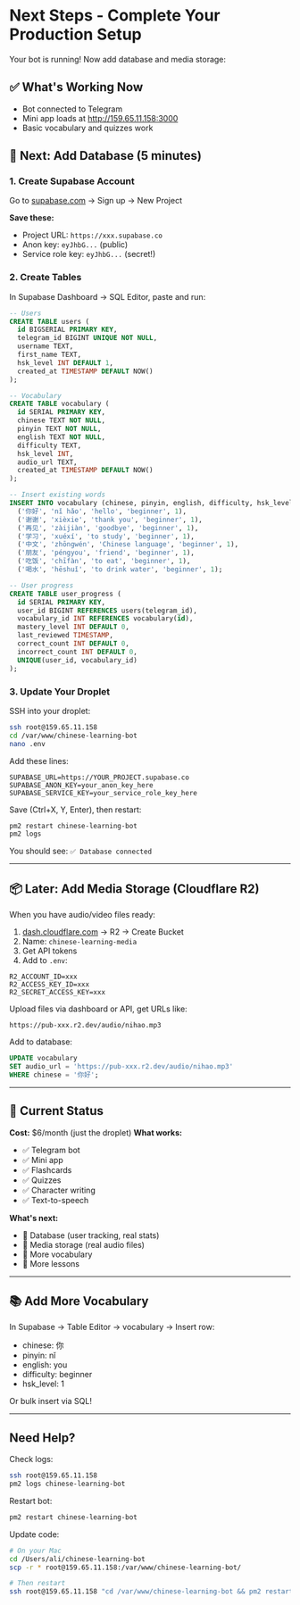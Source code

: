 # Next Steps - Complete Your Production Setup

Your bot is running! Now add database and media storage:

## ✅ What's Working Now
- Bot connected to Telegram
- Mini app loads at http://159.65.11.158:3000
- Basic vocabulary and quizzes work

## 🚀 Next: Add Database (5 minutes)

### 1. Create Supabase Account
Go to [supabase.com](https://supabase.com) → Sign up → New Project

**Save these:**
- Project URL: `https://xxx.supabase.co`
- Anon key: `eyJhbG...` (public)
- Service role key: `eyJhbG...` (secret!)

### 2. Create Tables
In Supabase Dashboard → SQL Editor, paste and run:

```sql
-- Users
CREATE TABLE users (
  id BIGSERIAL PRIMARY KEY,
  telegram_id BIGINT UNIQUE NOT NULL,
  username TEXT,
  first_name TEXT,
  hsk_level INT DEFAULT 1,
  created_at TIMESTAMP DEFAULT NOW()
);

-- Vocabulary
CREATE TABLE vocabulary (
  id SERIAL PRIMARY KEY,
  chinese TEXT NOT NULL,
  pinyin TEXT NOT NULL,
  english TEXT NOT NULL,
  difficulty TEXT,
  hsk_level INT,
  audio_url TEXT,
  created_at TIMESTAMP DEFAULT NOW()
);

-- Insert existing words
INSERT INTO vocabulary (chinese, pinyin, english, difficulty, hsk_level) VALUES
  ('你好', 'nǐ hǎo', 'hello', 'beginner', 1),
  ('谢谢', 'xièxie', 'thank you', 'beginner', 1),
  ('再见', 'zàijiàn', 'goodbye', 'beginner', 1),
  ('学习', 'xuéxí', 'to study', 'beginner', 1),
  ('中文', 'zhōngwén', 'Chinese language', 'beginner', 1),
  ('朋友', 'péngyou', 'friend', 'beginner', 1),
  ('吃饭', 'chīfàn', 'to eat', 'beginner', 1),
  ('喝水', 'hēshuǐ', 'to drink water', 'beginner', 1);

-- User progress
CREATE TABLE user_progress (
  id SERIAL PRIMARY KEY,
  user_id BIGINT REFERENCES users(telegram_id),
  vocabulary_id INT REFERENCES vocabulary(id),
  mastery_level INT DEFAULT 0,
  last_reviewed TIMESTAMP,
  correct_count INT DEFAULT 0,
  incorrect_count INT DEFAULT 0,
  UNIQUE(user_id, vocabulary_id)
);
```

### 3. Update Your Droplet
SSH into your droplet:

```bash
ssh root@159.65.11.158
cd /var/www/chinese-learning-bot
nano .env
```

Add these lines:
```
SUPABASE_URL=https://YOUR_PROJECT.supabase.co
SUPABASE_ANON_KEY=your_anon_key_here
SUPABASE_SERVICE_KEY=your_service_role_key_here
```

Save (Ctrl+X, Y, Enter), then restart:
```bash
pm2 restart chinese-learning-bot
pm2 logs
```

You should see: `✅ Database connected`

---

## 📦 Later: Add Media Storage (Cloudflare R2)

When you have audio/video files ready:

1. [dash.cloudflare.com](https://dash.cloudflare.com) → R2 → Create Bucket
2. Name: `chinese-learning-media`
3. Get API tokens
4. Add to `.env`:
```
R2_ACCOUNT_ID=xxx
R2_ACCESS_KEY_ID=xxx
R2_SECRET_ACCESS_KEY=xxx
```

Upload files via dashboard or API, get URLs like:
```
https://pub-xxx.r2.dev/audio/nihao.mp3
```

Add to database:
```sql
UPDATE vocabulary 
SET audio_url = 'https://pub-xxx.r2.dev/audio/nihao.mp3'
WHERE chinese = '你好';
```

---

## 🎯 Current Status

**Cost:** $6/month (just the droplet)
**What works:**
- ✅ Telegram bot
- ✅ Mini app
- ✅ Flashcards
- ✅ Quizzes  
- ✅ Character writing
- ✅ Text-to-speech

**What's next:**
- 🔄 Database (user tracking, real stats)
- 🔄 Media storage (real audio files)
- 🔄 More vocabulary
- 🔄 More lessons

---

## 📚 Add More Vocabulary

In Supabase → Table Editor → vocabulary → Insert row:
- chinese: 你
- pinyin: nǐ
- english: you
- difficulty: beginner
- hsk_level: 1

Or bulk insert via SQL!

---

## Need Help?

Check logs:
```bash
ssh root@159.65.11.158
pm2 logs chinese-learning-bot
```

Restart bot:
```bash
pm2 restart chinese-learning-bot
```

Update code:
```bash
# On your Mac
cd /Users/ali/chinese-learning-bot
scp -r * root@159.65.11.158:/var/www/chinese-learning-bot/

# Then restart
ssh root@159.65.11.158 "cd /var/www/chinese-learning-bot && pm2 restart chinese-learning-bot"
```
